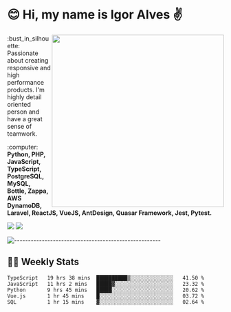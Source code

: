 # :blush: Hi, my name is Igor Alves :v:

<img src="https://github-readme-stats.vercel.app/api?username=iguit0&show_icons=true&count_private=true&theme=onedark" min-width="400px" max-width="400px" width="400px" align="right" />

<p align="left"> 
  :bust_in_silhouette: Passionate about creating responsive and high performance products.
  I'm highly detail oriented person and have a great sense of teamwork.
</p>

<p align="left">
  :computer: <strong>Python, PHP, JavaScript, TypeScript, PostgreSQL, MySQL, Bottle, Zappa, AWS DynamoDB, Laravel, ReactJS, VueJS, AntDesign, Quasar Framework, Jest, Pytest.</strong>
</p>

<p align="left">
  <a href="https://www.linkedin.com/in/igor-lucio-alves" target="_blank" rel="noopener noreferrer" alt="LinkedIn">
  <img src="https://img.shields.io/badge/LinkedIn-0077B5?style=for-the-badge&logo=linkedin&logoColor=white" /></a>

  <a href="https://t.me/iguit0" target="_blank" rel="noopener noreferrer" alt="Telegram">
  <img src="https://img.shields.io/badge/Telegram-2CA5E0?style=for-the-badge&logo=telegram&logoColor=white" /></a>
</p>

![-----------------------------------------------------](https://raw.githubusercontent.com/andreasbm/readme/master/assets/lines/aqua.png)

## :man_technologist: Weekly Stats
<!--START_SECTION:waka-->
```text
TypeScript   19 hrs 38 mins  ██████████▒░░░░░░░░░░░░░░   41.50 % 
JavaScript   11 hrs 2 mins   █████▓░░░░░░░░░░░░░░░░░░░   23.32 % 
Python       9 hrs 45 mins   █████░░░░░░░░░░░░░░░░░░░░   20.62 % 
Vue.js       1 hr 45 mins    █░░░░░░░░░░░░░░░░░░░░░░░░   03.72 % 
SQL          1 hr 15 mins    ▓░░░░░░░░░░░░░░░░░░░░░░░░   02.64 % 
```
<!--END_SECTION:waka-->

